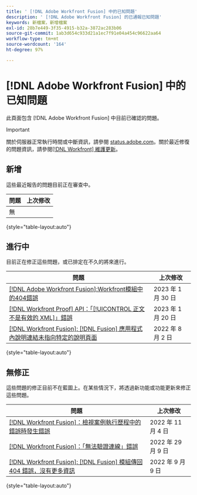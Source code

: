 ```yaml
---
title: ' [!DNL Adobe Workfront Fusion] 中的已知問題'
description: ' [!DNL Adobe Workfront Fusion] 的已通報已知問題'
keywords: 新檔案，新增檔案
exl-id: 28b7e449-3f35-4915-b32a-3872ac283b06
source-git-commit: 1ab3d654c933d21a1ec7f91e04a454c96622aa64
workflow-type: tm+mt
source-wordcount: '164'
ht-degree: 97%

---
```


# [!DNL Adobe Workfront Fusion] 中的已知問題

此頁面包含 [!DNL Adobe Workfront Fusion] 中目前已確認的問題。

>[!IMPORTANT]
>
>關於伺服器正常執行時間或中斷資訊，請參閱 [status.adobe.com](https://status.adobe.com)。關於最近修復的問題資訊，請參閱[[!DNL Workfront] 維護更新](../maintenance/current-updates.md)。

## 新增

這些最近報告的問題目前正在審查中。

| **問題** | **上次修改** |
| -----------------------------------------------------------------| ----------------- |
| 無 |  |

{style=&quot;table-layout:auto&quot;}


## 進行中

目前正在修正這些問題，或已排定在不久的將來進行。

| **問題** | **上次修改** |
| -----------------------------------------------------------------| ----------------- |
| [[!DNL Adobe Workfront Fusion]:Workfront模組中的404錯誤](known-issues-workfront-fusion/fusion-404-in-workfront-modules.md) | 2023 年 1 月 30 日 |
| [[!DNL Workfront Proof] API：「[!UICONTROL 正文不是有效的 XML]」錯誤](known-issues-workfront-proof/proof-error-body-is-not-a-valid-xml.md) | 2023 年 1 月 20 日 |
| [[!DNL Workfront Fusion]: [!DNL Fusion]  應用程式內說明連結未指向特定的說明頁面](known-issues-workfront-fusion/help-links-in-modules-not-working.md) | 2022 年 8 月 2 日 |

{style=&quot;table-layout:auto&quot;}

## 無修正

這些問題的修正目前不在藍圖上。在某些情況下，將透過新功能或功能更新來修正這些問題。

| **問題** | **上次修改** |
| -----------------------------------------------------------------| ----------------- |
| [[!DNL Workfront Fusion]：檢視案例執行歷程中的錯誤時發生錯誤](known-issues-workfront-fusion/fusion-enoent-error-when-viewing-error.md) | 2022 年 11 月 4 日 |
| [[!DNL Workfront Fusion]：「無法驗證連線」錯誤](known-issues-workfront-fusion/fusion-401-error-must-reauthenicate-connection.md) | 2022 年 29 月 9 日 |
| [[!DNL Workfront Fusion]: [!DNL Fusion]  模組傳回 404 錯誤，沒有更多資訊](known-issues-workfront-fusion/fusion-404-error-no-description.md) | 2022 年 9 月 9 日 |

{style=&quot;table-layout:auto&quot;}
